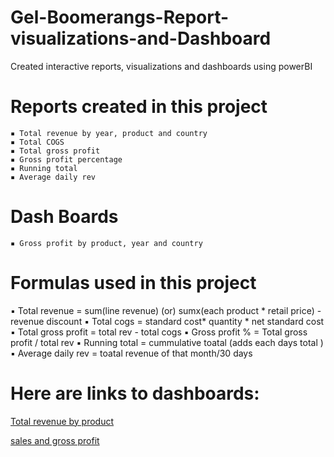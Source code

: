 # Gel-Boomerangs-Report-visualizations-and-Dashboard
Created interactive reports, visualizations and dashboards using powerBI

# Reports created in this project 
	▪ Total revenue by year, product and country
	▪ Total COGS 
	▪ Total gross profit 
	▪ Gross profit percentage 
	▪ Running total 
	▪ Average daily rev 
	
# Dash Boards 
	▪ Gross profit by product, year and country

# Formulas used in this project

  ▪ Total revenue = sum(line revenue) (or) sumx(each product * retail price) - revenue discount
	▪ Total cogs = standard cost* quantity * net standard cost
	▪ Total gross profit = total rev - total cogs
	▪ Gross profit % = Total gross profit / total rev
	▪ Running total = cummulative toatal (adds each days total )
  ▪ Average daily rev = toatal revenue of that month/30 days


# Here are links to dashboards:
[Total revenue by product](https://app.powerbi.com/groups/b16390c8-dc7f-4fc5-ab09-714012ece200/dashboards/bab5e57b-99b7-43fa-9fa7-30c6b203b919?ctid=ee327874-4c53-4afc-b9ff-7eff8190191a)

[sales and gross profit](https://app.powerbi.com/groups/b16390c8-dc7f-4fc5-ab09-714012ece200/dashboards/eb73f2d3-0f3f-4ebc-81e3-22c125726869?ctid=ee327874-4c53-4afc-b9ff-7eff8190191a)
